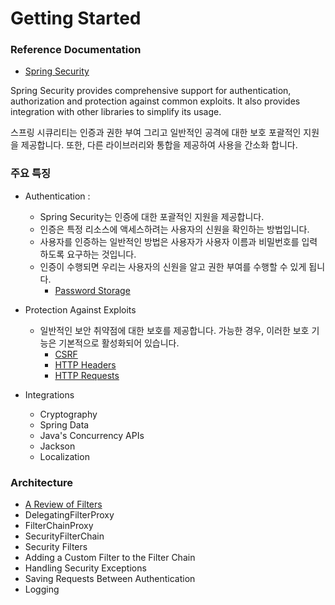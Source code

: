 # Getting Started

### Reference Documentation
* [Spring Security](https://docs.spring.io/spring-security/)

Spring Security provides comprehensive support for authentication, authorization and protection against common exploits.
It also provides integration with other libraries to simplify its usage.

스프링 시큐리티는 인증과 권한 부여 그리고 일반적인 공격에 대한 보호 포괄적인 지원을 제공합니다.
또한, 다른 라이브러리와 통합을 제공하여 사용을 간소화 합니다.

### 주요 특징
- Authentication :
  - Spring Security는 인증에 대한 포괄적인 지원을 제공합니다. 
  - 인증은 특정 리소스에 액세스하려는 사용자의 신원을 확인하는 방법입니다. 
  - 사용자를 인증하는 일반적인 방법은 사용자가 사용자 이름과 비밀번호를 입력하도록 요구하는 것입니다. 
  - 인증이 수행되면 우리는 사용자의 신원을 알고 권한 부여를 수행할 수 있게 됩니다.
    - [Password Storage](https://github.com/jyshine/TIL/blob/main/framework/spring/spring-security/spring-security/src/main/resources/doc/PasswordStorage.md) 
    
- Protection Against Exploits
  - 일반적인 보안 취약점에 대한 보호를 제공합니다. 가능한 경우, 이러한 보호 기능은 기본적으로 활성화되어 있습니다.
      - [CSRF](https://github.com/jyshine/TIL/blob/main/framework/spring/spring-security/spring-security/src/main/resources/doc/CSRF.md)
      - [HTTP Headers](https://github.com/jyshine/TIL/blob/main/framework/spring/spring-security/spring-security/src/main/resources/doc/HTTPHeaders.md)
      - [HTTP Requests](https://github.com/jyshine/TIL/blob/main/framework/spring/spring-security/spring-security/src/main/resources/doc/HTTPHeaders.md)
  
- Integrations
  - Cryptography
  - Spring Data
  - Java's Concurrency APIs
  - Jackson
  - Localization
  
### Architecture
- [A Review of Filters](https://github.com/jyshine/TIL/blob/main/framework/spring/spring-security/spring-security/main/resources/doc/Filters.md)
- DelegatingFilterProxy
- FilterChainProxy
- SecurityFilterChain
- Security Filters
- Adding a Custom Filter to the Filter Chain
- Handling Security Exceptions
- Saving Requests Between Authentication
- Logging

  
